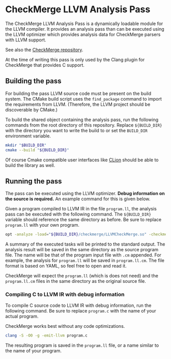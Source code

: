 # CheckMerge LLVM Analysis Pass

The CheckMerge LLVM Analysis Pass is a dynamically loadable module for the LLVM compiler.
It provides an analysis pass than can be executed using the LLVM optimizer which provides analysis data for
CheckMerge parsers with LLVM support.

See also the [CheckMerge repository](https://github.com/jjkester/checkmerge).

At the time of writing this pass is only used by the Clang plugin for CheckMerge that provides C support.

## Building the pass

For building the pass LLVM source code must be present on the build system.
The CMake build script uses the `find_package` command to import the requirements from LLVM.
(Therefore, the LLVM project should be discoverable by CMake.)

To build the shared object containing the analysis pass, run the following commands from the root directory of this
repository. Replace `${BUILD_DIR}` with the directory you want to write the build to or set the `BUILD_DIR` 
environment variable.

```bash
mkdir "$BUILD_DIR"
cmake --build "${BUILD_DIR}"
```

Of course Cmake compatible user interfaces like [CLion](https://www.jetbrains.com/clion/) should be able to build the
library as well.

## Running the pass

The pass can be executed using the LLVM optimizer. **Debug information on the source is required.**
An example command for this is given below.

Given a program compiled to LLVM IR in the file `program.ll`, the analysis pass can be executed with the following
command. The `${BUILD_DIR}` variable should reference the same directory as before.
Be sure to replace `program.ll` with your own program.

```bash
opt -analyze -load="${BUILD_DIR}/checkmerge/LLVMCheckMerge.so" -checkmerge program.ll
```

A summary of the executed tasks will be printed to the standard output. The analysis result will be saved in the same
directory as the source program file. The name will be that of the program input file with `.cm` appended.
For example, the analysis for `program.ll` will be saved in `program.ll.cm`. The file format is based on YAML, so feel
free to open and read it.

CheckMerge will expect the `program.ll` (which is does not need) and the `program.ll.cm` files in the same directory as
the original source file.

### Compiling C to LLVM IR with debug information

To compile C source code to LLVM IR with debug information, run the following command.
Be sure to replace `program.c` with the name of your actual program.

CheckMerge works best without any code optimizations.

```bash
clang -S -O0 -g -emit-llvm program.c
```

The resulting program is saved in the `program.ll` file, or a name similar to the name of your program.
